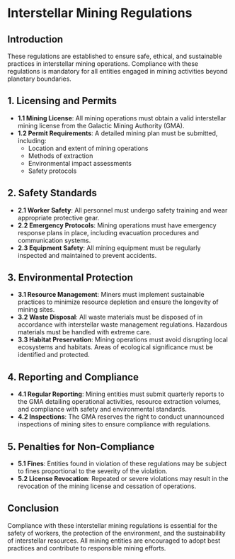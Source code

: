 # Interstellar Mining Regulations

## Introduction
These regulations are established to ensure safe, ethical, and sustainable practices in interstellar mining operations. Compliance with these regulations is mandatory for all entities engaged in mining activities beyond planetary boundaries.

## 1. Licensing and Permits
- **1.1 Mining License**: All mining operations must obtain a valid interstellar mining license from the Galactic Mining Authority (GMA).
- **1.2 Permit Requirements**: A detailed mining plan must be submitted, including:
  - Location and extent of mining operations
  - Methods of extraction
  - Environmental impact assessments
  - Safety protocols

## 2. Safety Standards
- **2.1 Worker Safety**: All personnel must undergo safety training and wear appropriate protective gear.
- **2.2 Emergency Protocols**: Mining operations must have emergency response plans in place, including evacuation procedures and communication systems.
- **2.3 Equipment Safety**: All mining equipment must be regularly inspected and maintained to prevent accidents.

## 3. Environmental Protection
- **3.1 Resource Management**: Miners must implement sustainable practices to minimize resource depletion and ensure the longevity of mining sites.
- **3.2 Waste Disposal**: All waste materials must be disposed of in accordance with interstellar waste management regulations. Hazardous materials must be handled with extreme care.
- **3.3 Habitat Preservation**: Mining operations must avoid disrupting local ecosystems and habitats. Areas of ecological significance must be identified and protected.

## 4. Reporting and Compliance
- **4.1 Regular Reporting**: Mining entities must submit quarterly reports to the GMA detailing operational activities, resource extraction volumes, and compliance with safety and environmental standards.
- **4.2 Inspections**: The GMA reserves the right to conduct unannounced inspections of mining sites to ensure compliance with regulations.

## 5. Penalties for Non-Compliance
- **5.1 Fines**: Entities found in violation of these regulations may be subject to fines proportional to the severity of the violation.
- **5.2 License Revocation**: Repeated or severe violations may result in the revocation of the mining license and cessation of operations.

## Conclusion
Compliance with these interstellar mining regulations is essential for the safety of workers, the protection of the environment, and the sustainability of interstellar resources. All mining entities are encouraged to adopt best practices and contribute to responsible mining efforts.
